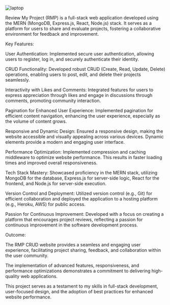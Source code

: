 
![laptop](https://github.com/Abde-T/rmp/assets/122224463/9d999e6c-9c8f-445d-b36d-c4c929072505)

Review My Project (RMP) is a full-stack web application developed using the MERN (MongoDB, Express.js, React, Node.js) stack. It serves as a platform for users to share and evaluate projects, fostering a collaborative environment for feedback and improvement.

Key Features:

User Authentication: Implemented secure user authentication, allowing users to register, log in, and securely authenticate their identity.

CRUD Functionality: Developed robust CRUD (Create, Read, Update, Delete) operations, enabling users to post, edit, and delete their projects seamlessly.

Interactivity with Likes and Comments: Integrated features for users to express appreciation through likes and engage in discussions through comments, promoting community interaction.

Pagination for Enhanced User Experience: Implemented pagination for efficient content navigation, enhancing the user experience, especially as the volume of content grows.

Responsive and Dynamic Design: Ensured a responsive design, making the website accessible and visually appealing across various devices. Dynamic elements provide a modern and engaging user interface.

Performance Optimization: Implemented compression and caching middleware to optimize website performance. This results in faster loading times and improved overall responsiveness.

Tech Stack Mastery: Showcased proficiency in the MERN stack, utilizing MongoDB for the database, Express.js for server-side logic, React for the frontend, and Node.js for server-side execution.

Version Control and Deployment: Utilized version control (e.g., Git) for efficient collaboration and deployed the application to a hosting platform (e.g., Heroku, AWS) for public access.

Passion for Continuous Improvement: Developed with a focus on creating a platform that encourages project reviews, reflecting a passion for continuous improvement in the software development process.

Outcome:

The RMP CRUD website provides a seamless and engaging user experience, facilitating project sharing, feedback, and collaboration within the user community.

The implementation of advanced features, responsiveness, and performance optimizations demonstrates a commitment to delivering high-quality web applications.

This project serves as a testament to my skills in full-stack development, user-focused design, and the adoption of best practices for enhanced website performance.
